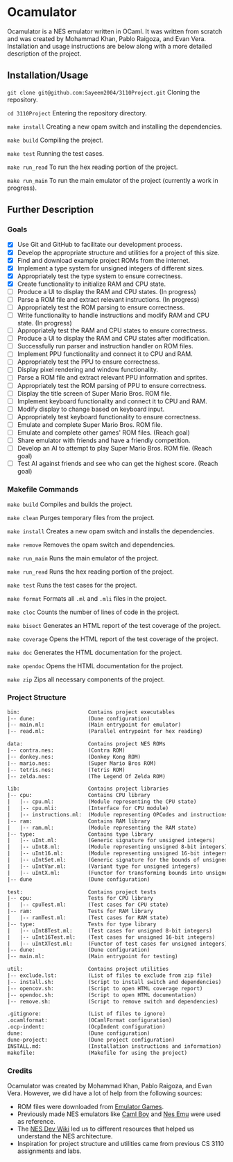 # Ocamulator

Ocamulator is a NES emulator written in OCaml. It was written from scratch
and was created by Mohammad Khan, Pablo Raigoza, and Evan Vera. Installation and
usage instructions are below along with a more detailed description of the project.

## Installation/Usage

`git clone git@github.com:Sayeem2004/3110Project.git` Cloning the repository.

`cd 3110Project` Entering the repository directory.

`make install` Creating a new opam switch and installing the dependencies.

`make build` Compiling the project.

`make test` Running the test cases.

`make run_read` To run the hex reading portion of the project.

`make run_main` To run the main emulator of the project (currently a work in progress).

## Further Description

### Goals

- [X] Use Git and GitHub to facilitate our development process.
- [X] Develop the appropriate structure and utilities for a project of this size.
- [X] Find and download example project ROMs from the internet.
- [X] Implement a type system for unsigned integers of different sizes.
- [X] Appropriately test the type system to ensure correctness.
- [X] Create functionality to initialize RAM and CPU state.
- [ ] Produce a UI to display the RAM and CPU states. (In progress)
- [ ] Parse a ROM file and extract relevant instructions. (In progress)
- [ ] Appropriately test the ROM parsing to ensure correctness.
- [ ] Write functionality to handle instructions and modify RAM and CPU state. (In progress)
- [ ] Appropriately test the RAM and CPU states to ensure correctness.
- [ ] Produce a UI to display the RAM and CPU states after modification.
- [ ] Successfully run parser and instruction handler on ROM files.
- [ ] Implement PPU functionality and connect it to CPU and RAM.
- [ ] Appropriately test the PPU to ensure correctness.
- [ ] Display pixel rendering and window functionality.
- [ ] Parse a ROM file and extract relevant PPU information and sprites.
- [ ] Appropriately test the ROM parsing of PPU to ensure correctness.
- [ ] Display the title screen of Super Mario Bros. ROM file.
- [ ] Implement keyboard functionality and connect it to CPU and RAM.
- [ ] Modify display to change based on keyboard input.
- [ ] Appropriately test keyboard functionality to ensure correctness.
- [ ] Emulate and complete Super Mario Bros. ROM file.
- [ ] Emulate and complete other games' ROM files. (Reach goal)
- [ ] Share emulator with friends and have a friendly competition.
- [ ] Develop an AI to attempt to play Super Mario Bros. ROM file. (Reach goal)
- [ ] Test AI against friends and see who can get the highest score. (Reach goal)

### Makefile Commands

`make build` Compiles and builds the project.

`make clean` Purges temporary files from the project.

`make install` Creates a new opam switch and installs the dependencies.

`make remove` Removes the opam switch and dependencies.

`make run_main` Runs the main emulator of the project.

`make run_read` Runs the hex reading portion of the project.

`make test` Runs the test cases for the project.

`make format` Formats all `.ml` and `.mli` files in the project.

`make cloc` Counts the number of lines of code in the project.

`make bisect` Generates an HTML report of the test coverage of the project.

`make coverage` Opens the HTML report of the test coverage of the project.

`make doc` Generates the HTML documentation for the project.

`make opendoc` Opens the HTML documentation for the project.

`make zip` Zips all necessary components of the project.

### Project Structure

```txt
bin:                      Contains project executables
|-- dune:                 (Dune configuration)
|-- main.ml:              (Main entrypoint for emulator)
|-- read.ml:              (Parallel entrypoint for hex reading)

data:                     Contains project NES ROMs
|-- contra.nes:           (Contra ROM)
|-- donkey.nes:           (Donkey Kong ROM)
|-- mario.nes:            (Super Mario Bros ROM)
|-- tetris.nes:           (Tetris ROM)
|-- zelda.nes:            (The Legend Of Zelda ROM)

lib:                      Contains project libraries
|-- cpu:                  Contains CPU library
|   |-- cpu.ml:           (Module representing the CPU state)
|   |-- cpu.mli:          (Interface for CPU module)
|   |-- instructions.ml:  (Module representing OPCodes and instructions)
|-- ram:                  Contains RAM library
|   |-- ram.ml:           (Module representing the RAM state)
|-- type:                 Contains type library
|   |-- uInt.ml:          (Generic signature for unsigned integers)
|   |-- uInt8.ml:         (Module representing unsigned 8-bit integers)
|   |-- uInt16.ml:        (Module representing unsigned 16-bit integers)
|   |-- uIntSet.ml:       (Generic signature for the bounds of unsigned integers)
|   |-- uIntVar.ml:       (Variant type for unsigned integers)
|   |-- uIntX.ml:         (Functor for transforming bounds into unsigned integers)
|-- dune                  (Dune configuration)

test:                     Contains project tests
|-- cpu:                  Tests for CPU library
|   |-- cpuTest.ml:       (Test cases for CPU state)
|-- ram:                  Tests for RAM library
|   |-- ramTest.ml:       (Test cases for RAM state)
|-- type:                 Tests for type library
|   |-- uInt8Test.ml:     (Test cases for unsigned 8-bit integers)
|   |-- uInt16Test.ml:    (Test cases for unsigned 16-bit integers)
|   |-- uIntXTest.ml:     (Functor of test cases for unsigned integers)
|-- dune:                 (Dune configuration)
|-- main.ml:              (Main entrypoint for testing)

util:                     Contains project utilities
|-- exclude.lst:          (List of files to exclude from zip file)
|-- install.sh:           (Script to install switch and dependencies)
|-- opencov.sh:           (Script to open HTML coverage report)
|-- opendoc.sh:           (Script to open HTML documentation)
|-- remove.sh:            (Script to remove switch and dependencies)

.gitignore:               (List of files to ignore)
.ocamlformat:             (OCamlFormat configuration)
.ocp-indent:              (OcpIndent configuration)
dune:                     (Dune configuration)
dune-project:             (Dune project configuration)
INSTALL.md:               (Installation instructions and information)
makefile:                 (Makefile for using the project)
```

### Credits

Ocamulator was created by Mohammad Khan, Pablo Raigoza, and Evan Vera.
However, we did have a lot of help from the following sources:

- ROM files were downloaded from [Emulator Games](https://www.emulatorgames.net/roms/nintendo/).
- Previously made NES emulators like [Caml Boy](https://linoscope.github.io/writing-a-game-boy-emulator-in-ocaml/)
  and [Nes Emu](https://yizhang82.dev/nes-emu-overview) were used as reference.
- The [NES Dev Wiki](https://www.nesdev.org/wiki/Nesdev) led us to different resources that helped us
  understand the NES architecture.
- Inspiration for project structure and utilities came from previous CS 3110 assignments and labs.

